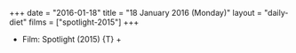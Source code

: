 +++
date = "2016-01-18"
title = "18 January 2016 (Monday)"
layout = "daily-diet"
films = ["spotlight-2015"]
+++


* Film: Spotlight (2015) {T} +
